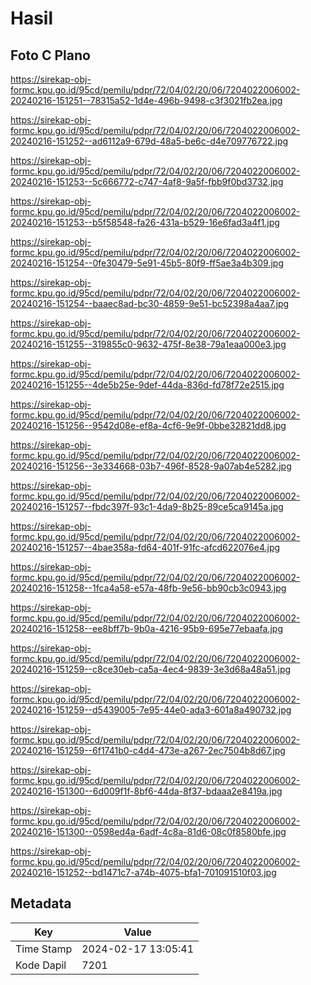 # Hasil

## Foto C Plano

https://sirekap-obj-formc.kpu.go.id/95cd/pemilu/pdpr/72/04/02/20/06/7204022006002-20240216-151251--78315a52-1d4e-496b-9498-c3f3021fb2ea.jpg

https://sirekap-obj-formc.kpu.go.id/95cd/pemilu/pdpr/72/04/02/20/06/7204022006002-20240216-151252--ad6112a9-679d-48a5-be6c-d4e709776722.jpg

https://sirekap-obj-formc.kpu.go.id/95cd/pemilu/pdpr/72/04/02/20/06/7204022006002-20240216-151253--5c666772-c747-4af8-9a5f-fbb9f0bd3732.jpg

https://sirekap-obj-formc.kpu.go.id/95cd/pemilu/pdpr/72/04/02/20/06/7204022006002-20240216-151253--b5f58548-fa26-431a-b529-16e6fad3a4f1.jpg

https://sirekap-obj-formc.kpu.go.id/95cd/pemilu/pdpr/72/04/02/20/06/7204022006002-20240216-151254--0fe30479-5e91-45b5-80f9-ff5ae3a4b309.jpg

https://sirekap-obj-formc.kpu.go.id/95cd/pemilu/pdpr/72/04/02/20/06/7204022006002-20240216-151254--baaec8ad-bc30-4859-9e51-bc52398a4aa7.jpg

https://sirekap-obj-formc.kpu.go.id/95cd/pemilu/pdpr/72/04/02/20/06/7204022006002-20240216-151255--319855c0-9632-475f-8e38-79a1eaa000e3.jpg

https://sirekap-obj-formc.kpu.go.id/95cd/pemilu/pdpr/72/04/02/20/06/7204022006002-20240216-151255--4de5b25e-9def-44da-836d-fd78f72e2515.jpg

https://sirekap-obj-formc.kpu.go.id/95cd/pemilu/pdpr/72/04/02/20/06/7204022006002-20240216-151256--9542d08e-ef8a-4cf6-9e9f-0bbe32821dd8.jpg

https://sirekap-obj-formc.kpu.go.id/95cd/pemilu/pdpr/72/04/02/20/06/7204022006002-20240216-151256--3e334668-03b7-496f-8528-9a07ab4e5282.jpg

https://sirekap-obj-formc.kpu.go.id/95cd/pemilu/pdpr/72/04/02/20/06/7204022006002-20240216-151257--fbdc397f-93c1-4da9-8b25-89ce5ca9145a.jpg

https://sirekap-obj-formc.kpu.go.id/95cd/pemilu/pdpr/72/04/02/20/06/7204022006002-20240216-151257--4bae358a-fd64-401f-91fc-afcd622076e4.jpg

https://sirekap-obj-formc.kpu.go.id/95cd/pemilu/pdpr/72/04/02/20/06/7204022006002-20240216-151258--1fca4a58-e57a-48fb-9e56-bb90cb3c0943.jpg

https://sirekap-obj-formc.kpu.go.id/95cd/pemilu/pdpr/72/04/02/20/06/7204022006002-20240216-151258--ee8bff7b-9b0a-4216-95b9-695e77ebaafa.jpg

https://sirekap-obj-formc.kpu.go.id/95cd/pemilu/pdpr/72/04/02/20/06/7204022006002-20240216-151259--c8ce30eb-ca5a-4ec4-9839-3e3d68a48a51.jpg

https://sirekap-obj-formc.kpu.go.id/95cd/pemilu/pdpr/72/04/02/20/06/7204022006002-20240216-151259--d5439005-7e95-44e0-ada3-601a8a490732.jpg

https://sirekap-obj-formc.kpu.go.id/95cd/pemilu/pdpr/72/04/02/20/06/7204022006002-20240216-151259--6f1741b0-c4d4-473e-a267-2ec7504b8d67.jpg

https://sirekap-obj-formc.kpu.go.id/95cd/pemilu/pdpr/72/04/02/20/06/7204022006002-20240216-151300--6d009f1f-8bf6-44da-8f37-bdaaa2e8419a.jpg

https://sirekap-obj-formc.kpu.go.id/95cd/pemilu/pdpr/72/04/02/20/06/7204022006002-20240216-151300--0598ed4a-6adf-4c8a-81d6-08c0f8580bfe.jpg

https://sirekap-obj-formc.kpu.go.id/95cd/pemilu/pdpr/72/04/02/20/06/7204022006002-20240216-151252--bd1471c7-a74b-4075-bfa1-701091510f03.jpg


## Metadata

| Key        | Value               |
| ---------- | ------------------- |
| Time Stamp | 2024-02-17 13:05:41 |
| Kode Dapil | 7201                |



